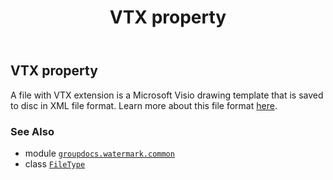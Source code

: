 ﻿---
title: VTX property
second_title: GroupDocs.Watermark for Python via .NET API References
description: 
type: docs
url: /python-net/groupdocs.watermark.common/filetype/vtx/
is_root: false
weight: 550
---

## VTX property


A file with VTX extension is a Microsoft Visio drawing template that is saved to disc in XML file format.
Learn more about this file format [here](https://wiki.fileformat.com/image/vtx/).

### See Also
* module [`groupdocs.watermark.common`](../../)
* class [`FileType`](/watermark/python-net/groupdocs.watermark.common/filetype)
